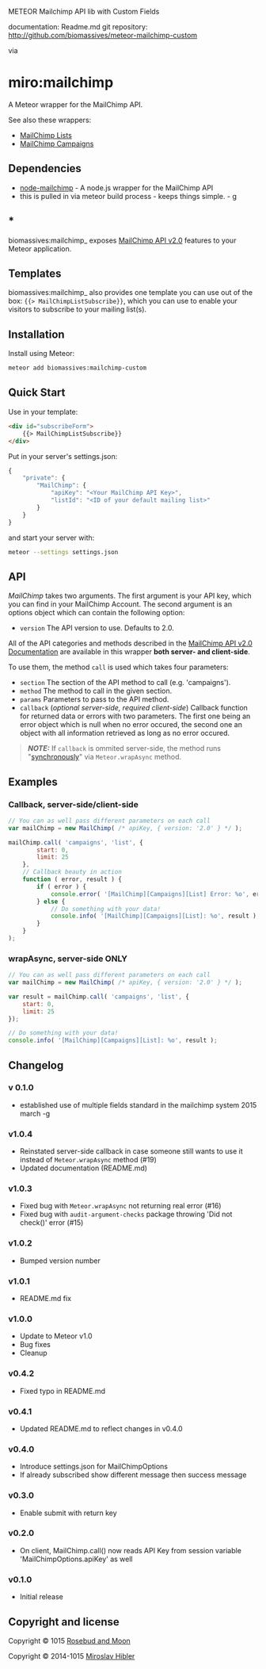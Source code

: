 METEOR Mailchimp API lib with Custom Fields


documentation: Readme.md
git repository: http://github.com/biomassives/meteor-mailchimp-custom



via


# miro:mailchimp

A Meteor wrapper for the MailChimp API.

See also these wrappers:

 * [MailChimp Lists](https://github.com/MiroHibler/meteor-mailchimp-lists)
 * [MailChimp Campaigns](https://github.com/MiroHibler/meteor-mailchimp-campaigns)


## Dependencies

 * [node-mailchimp](https://github.com/gomfunkel/node-mailchimp) - A node.js
wrapper for the MailChimp API
*  this is pulled in via meteor build process - keeps things simple. - g

## *

biomassives:mailchimp_ exposes [MailChimp API v2.0](http://apidocs.mailchimp.com/api/2.0) features to your Meteor application.


## Templates

biomassives:mailchimp_ also provides one template you can use out of the box:
`{{> MailChimpListSubscribe}}`, which you can use to enable your visitors to subscribe
to your mailing list(s).


## Installation

Install using Meteor:

```sh
meteor add biomassives:mailchimp-custom
```

## Quick Start

Use in your template:

```html
<div id="subscribeForm">
	{{> MailChimpListSubscribe}}
</div>
```

Put in your server's settings.json:

```javascript
{
	"private": {
		"MailChimp": {
			"apiKey": "<Your MailChimp API Key>",
			"listId": "<ID of your default mailing list>"
		}
	}
}
```

and start your server with:

```sh
meteor --settings settings.json
```

## API

_MailChimp_ takes two arguments. The first argument is your API key, which you
can find in your MailChimp Account. The second argument is an options object
which can contain the following option:

 * `version` The API version to use. Defaults to 2.0.

All of the API categories and methods described in the [MailChimp API v2.0
Documentation](http://apidocs.mailchimp.com/api/2.0) are available in this
wrapper **both server- and client-side**.

To use them, the method `call` is used which takes four parameters:

 * `section` The section of the API method to call (e.g. 'campaigns').
 * `method` The method to call in the given section.
 * `params` Parameters to pass to the API method.
 * `callback` (_optional server-side, required client-side_) Callback function for
returned data or errors with two parameters. The first one being an error object
which is null when no error occured, the second one an object with all
information retrieved as long as no error occured.

> **_NOTE:_** If `callback` is ommited server-side, the method runs
"[synchronously](https://www.discovermeteor.com/blog/wrapping-npm-packages/)" via `Meteor.wrapAsync` method.


## Examples

### Callback, server-side/client-side

```javascript
// You can as well pass different parameters on each call
var mailChimp = new MailChimp( /* apiKey, { version: '2.0' } */ );

mailChimp.call( 'campaigns', 'list', {
		start: 0,
		limit: 25
	},
	// Callback beauty in action
	function ( error, result ) {
		if ( error ) {
			console.error( '[MailChimp][Campaigns][List] Error: %o', error );
		} else {
			// Do something with your data!
			console.info( '[MailChimp][Campaigns][List]: %o', result );
		}
	}
);
```

### wrapAsync, server-side ONLY

```javascript
// You can as well pass different parameters on each call
var mailChimp = new MailChimp( /* apiKey, { version: '2.0' } */ );

var result = mailChimp.call( 'campaigns', 'list', {
	start: 0,
	limit: 25
});

// Do something with your data!
console.info( '[MailChimp][Campaigns][List]: %o', result );
```

## Changelog

### v 0.1.0
 * established use of multiple fields standard in the mailchimp system 2015 march -g

### v1.0.4
 * Reinstated server-side callback in case someone still wants to use it instead
of `Meteor.wrapAsync` method (#19)
 * Updated documentation (README.md)

### v1.0.3
 * Fixed bug with `Meteor.wrapAsync` not returning real error (#16)
 * Fixed bug with `audit-argument-checks` package throwing 'Did not check()' error (#15)

### v1.0.2
 * Bumped version number

### v1.0.1
 * README.md fix

### v1.0.0
 * Update to Meteor v1.0
 * Bug fixes
 * Cleanup

### v0.4.2
 * Fixed typo in README.md

### v0.4.1
 * Updated README.md to reflect changes in v0.4.0

### v0.4.0
 * Introduce settings.json for MailChimpOptions
 * If already subscribed show different message then success message

### v0.3.0
 * Enable submit with return key

### v0.2.0
 * On client, MailChimp.call() now reads API Key from session variable 'MailChimpOptions.apiKey' as well

### v0.1.0
 * Initial release

## Copyright and license

Copyright © 1015 [Rosebud and Moon](http://rosebudandmoon.hibler.me)

Copyright © 2014-1015 [Miroslav Hibler](http://miro.hibler.me)


